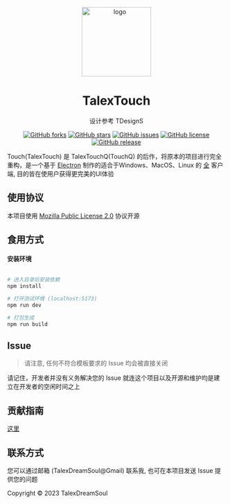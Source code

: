 

<div align="center">

  <img width="160" src="https://i.loli.net/2021/10/05/yP5d6Aw19jRNUc7.png" alt="logo">

  <h1>TalexTouch</h1>

设计参考 TDesignS

[![GitHub forks](https://img.shields.io/github/forks/TalexDreamSoul/touchq?style=flat-square)](https://github.com/TalexDreamSoul/touchq/network)
[![GitHub stars](https://img.shields.io/github/stars/TalexDreamSoul/touchq?style=flat-square)](https://github.com/TalexDreamSoul/touchq/stargazers)
[![GitHub issues](https://img.shields.io/github/issues/TalexDreamSoul/touchq?style=flat-square)](https://github.com/TalexDreamSoul/touchq/issues)
[![GitHub license](https://img.shields.io/github/license/TalexDreamSoul/touchq?style=flat-square)](https://github.com/TalexDreamSoul/touchq/blob/main/LICENSE)
[![GitHub release](https://img.shields.io/badge/release-2.0.0-Lite--beta-1b7cb9?style=flat-square)](https://github.com/TalexDreamSoul/touchq/releases)

</div>

Touch(TalexTouch) 是 TalexTouchQ(TouchQ) 的后作，将原本的项目进行完全重构，是一个基于 [Electron](https://www.electronjs.org/) 制作的适合于Windows、MacOS、Linux 的 [全](https://touch.talex.com/) 客户端, 目的皆在使用户获得更完美的UI体验

## 使用协议

本项目使用 [Mozilla Public License 2.0](./LICENSE) 协议开源

## 食用方式

#### 安装环境

``` bash

# 进入目录后安装依赖
npm install

# 打开测试环境 (localhost:5173)
npm run dev

# 打包生成
npm run build

```

## Issue

> 请注意, 任何不符合模板要求的 Issue 均会被直接关闭

请记住，开发者并没有义务解决您的 Issue 就连这个项目以及开源和维护均是建立在开发者的空闲时间之上

## 贡献指南

[这里](.github/contribute/README.md)

## 联系方式

您可以通过邮箱 (TalexDreamSoul@Gmail) 联系我, 也可在本项目发送 Issue 提供您的问题

Copyright © 2023 TalexDreamSoul
